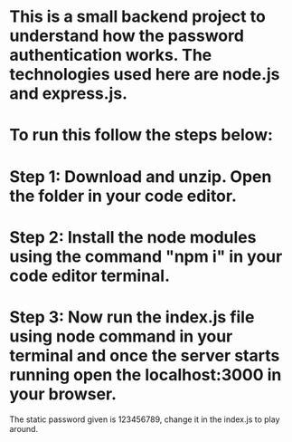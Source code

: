 # This is a small backend project to understand how the password authentication works. The technologies used here are node.js and express.js. 
# To run this follow the steps below:
# Step 1: Download and unzip. Open the folder in your code editor.
# Step 2: Install the node modules using the command "npm i" in your code editor terminal.
# Step 3: Now run the index.js file using node command in your terminal and once the server starts running open the localhost:3000 in your browser.
The static password given is 123456789, change it in the index.js to play around.
